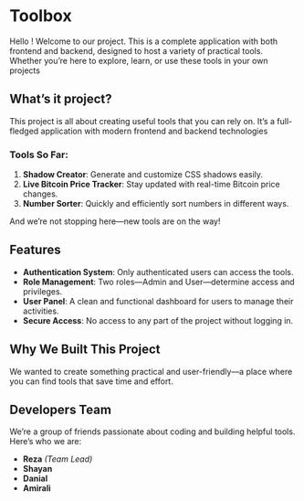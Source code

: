 # Toolbox

Hello ! Welcome to our project. This is a complete application with both frontend and backend, designed to host a variety of practical tools. Whether you’re here to explore, learn, or use these tools in your own projects

## What’s it project?
This project is all about creating useful tools that you can rely on. It’s a full-fledged application with modern frontend and backend technologies

### Tools So Far:
1. **Shadow Creator**: Generate and customize CSS shadows easily.
2. **Live Bitcoin Price Tracker**: Stay updated with real-time Bitcoin price changes.
3. **Number Sorter**: Quickly and efficiently sort numbers in different ways.

And we’re not stopping here—new tools are on the way!

## Features
- **Authentication System**: Only authenticated users can access the tools.
- **Role Management**: Two roles—Admin and User—determine access and privileges.
- **User Panel**: A clean and functional dashboard for users to manage their activities.
- **Secure Access**: No access to any part of the project without logging in.

## Why We Built This Project
We wanted to create something practical and user-friendly—a place where you can find tools that save time and effort. 

## Developers Team
We’re a group of friends passionate about coding and building helpful tools. Here’s who we are:

- **Reza** *(Team Lead)*
- **Shayan**
- **Danial**
- **Amirali**

